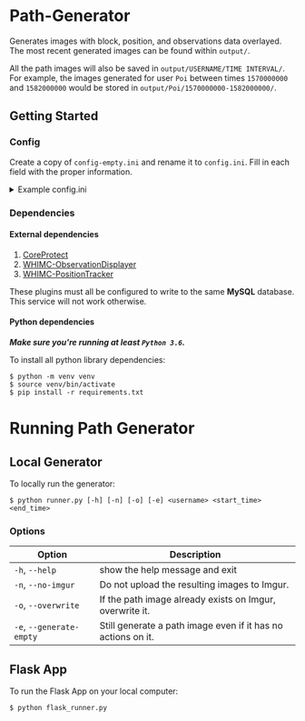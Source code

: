 # Path-Generator
Generates images with block, position, and observations data overlayed. The most recent generated images can be found within `output/`.

All the path images will also be saved in `output/USERNAME/TIME INTERVAL/`.
For example, the images generated for user `Poi` between times `1570000000` and `1582000000` would be stored in `output/Poi/1570000000-1582000000/`.

## Getting Started

### Config
Create a copy of `config-empty.ini` and rename it to `config.ini`. Fill in each field with the proper information.

<details>
    <summary>Example config.ini</summary>

```ini
[database]
host = 127.0.0.1
database = test
user = test
password = password

[database-tables]
coreprotect_blocks = co_block
coreprotect_users = co_user
coreprotect_worlds = co_world
whimc_positions = whimc_player_positions
whimc_observations = whimc_observations

[imgur]
client_id = xxx
client_secret = xxx
access_token = xxx
refresh_token = xxx
username = test
album_id = test

[world-ids]
ColderSun_Hot = 1
ColderSun_Cold = 2
ColderSun_HabitableStrip = 3
TiltedEarth_Melting = 4
TiltedEarth_JungleIsland = 5
TiltedEarth_Frozen = 6
NoMoon = 7
EarthControl = 8
```
</details>

### Dependencies

#### External dependencies
1. [CoreProtect](https://www.spigotmc.org/resources/coreprotect.8631/)
2. [WHIMC-ObservationDisplayer](https://github.com/whimc/Observation-Displayer)
3. [WHIMC-PositionTracker](https://github.com/whimc/Position-Tracker)

These plugins must all be configured to write to the same **MySQL** database. This service will not work otherwise.

#### Python dependencies
_**Make sure you're running at least `Python 3.6`.**_

To install all python library dependencies:
```
$ python -m venv venv
$ source venv/bin/activate
$ pip install -r requirements.txt
```

# Running Path Generator

## Local Generator
To locally run the generator:
```
$ python runner.py [-h] [-n] [-o] [-e] <username> <start_time> <end_time>
```

### Options
| Option                   | Description                                                  |
|--------------------------|--------------------------------------------------------------|
| `-h`, `--help`           | show the help message and exit                               |
| `-n`, `--no-imgur`       | Do not upload the resulting images to Imgur.                 |
| `-o`, `--overwrite`      | If the path image already exists on Imgur, overwrite it.     |
| `-e`, `--generate-empty` | Still generate a path image even if it has no actions on it. |

## Flask App
To run the Flask App on your local computer:
```
$ python flask_runner.py
```
